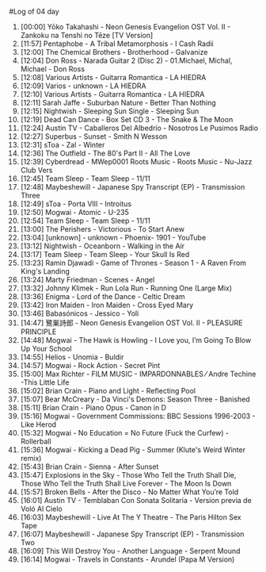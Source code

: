 #Log of 04 day

1. [00:00] Yōko Takahashi - Neon Genesis Evangelion OST Vol. II - Zankoku na Tenshi no Tēze [TV Version]
1. [11:57] Pentaphobe - A Tribal Metamorphosis - I Cash Radii
1. [12:00] The Chemical Brothers - Brotherhood - Galvanize
1. [12:04] Don Ross - Narada Guitar 2 (Disc 2) - 01.Michael, Michal, Michael - Don Ross
1. [12:08] Various Artists - Guitarra Romantica - LA HIEDRA
1. [12:09] Varios - unknown - LA HIEDRA
1. [12:10] Various Artists - Guitarra Romantica - LA HIEDRA
1. [12:11] Sarah Jaffe - Suburban Nature - Better Than Nothing
1. [12:15] Nightwish - Sleeping Sun Single - Sleeping Sun
1. [12:19] Dead Can Dance - Box Set CD 3 - The Snake & The Moon
1. [12:24] Austin TV - Caballeros Del Albedrío - Nosotros Le Pusimos Radio
1. [12:27] Superbus - Sunset - Smith N Wesson
1. [12:31] sToa - Zal - Winter
1. [12:36] The Outfield - The 80's Part II - All The Love
1. [12:39] Cyberdread - MWep0001 Roots Music - Roots Music - Nu-Jazz Club Vers
1. [12:45] Team Sleep - Team Sleep - 11/11
1. [12:48] Maybeshewill - Japanese Spy Transcript (EP) - Transmission Three
1. [12:49] sToa - Porta VIII - Introitus
1. [12:50] Mogwai - Atomic - U-235
1. [12:54] Team Sleep - Team Sleep - 11/11
1. [13:00] The Perishers - Victorious - To Start Anew
1. [13:04] [unknown] - unknown - Phoenix- 1901 - YouTube
1. [13:12] Nightwish - Oceanborn - Walking in the Air
1. [13:17] Team Sleep - Team Sleep - Your Skull Is Red
1. [13:23] Ramin Djawadi - Game of Thrones - Season 1 - A Raven From King's Landing
1. [13:24] Marty Friedman - Scenes - Angel
1. [13:32] Johnny Klimek - Run Lola Run - Running One (Large Mix)
1. [13:36] Enigma - Lord of the Dance - Celtic Dream
1. [13:42] Iron Maiden - Iron Maiden - Cross Eyed Mary
1. [13:46] Babasónicos - Jessico - Yoli
1. [14:47] 鷺巣詩郎 - Neon Genesis Evangelion OST Vol. II - PLEASURE PRINCIPLE
1. [14:48] Mogwai - The Hawk is Howling - I Love you, I’m Going To Blow Up Your School
1. [14:55] Helios - Unomia - Buldir
1. [14:57] Mogwai - Rock Action - Secret Pint
1. [15:00] Max Richter - FILM MUSIC - IMPARDONNABLES ⁄ Andre Techine -This Little Life
1. [15:02] Brian Crain - Piano and Light - Reflecting Pool
1. [15:07] Bear McCreary - Da Vinci's Demons: Season Three - Banished
1. [15:11] Brian Crain - Piano Opus - Canon in D
1. [15:16] Mogwai - Government Commissions: BBC Sessions 1996-2003 - Like Herod
1. [15:32] Mogwai - No Education = No Future (Fuck the Curfew) - Rollerball
1. [15:36] Mogwai - Kicking a Dead Pig - Summer (Klute's Weird Winter remix)
1. [15:43] Brian Crain - Sienna - After Sunset
1. [15:47] Explosions in the Sky - Those Who Tell the Truth Shall Die, Those Who Tell the Truth Shall Live Forever - The Moon Is Down
1. [15:57] Broken Bells - After the Disco - No Matter What You’re Told
1. [16:01] Austin TV - Temblaban Con Sonata Solitaria - Version previa de Voló Al Cielo
1. [16:03] Maybeshewill - Live At The Y Theatre - The Paris Hilton Sex Tape
1. [16:07] Maybeshewill - Japanese Spy Transcript (EP) - Transmission Two
1. [16:09] This Will Destroy You - Another Language - Serpent Mound
1. [16:14] Mogwai - Travels in Constants - Arundel (Papa M Version)
